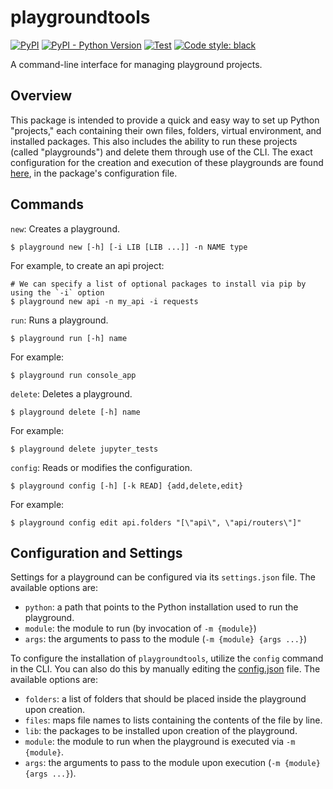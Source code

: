 # playgroundtools

[![PyPI](https://img.shields.io/pypi/v/playgroundtools)](https://pypi.org/project/playgroundtools/)
[![PyPI - Python Version](https://img.shields.io/pypi/pyversions/playgroundtools)](https://pypi.org/project/playgroundtools/)
[![Test](https://github.com/saibalusulapalem/playgroundtools/actions/workflows/test.yml/badge.svg)](https://github.com/saibalusulapalem/playgroundtools/actions/workflows/test.yml)
[![Code style: black](https://img.shields.io/badge/code%20style-black-000000.svg)](https://github.com/psf/black)

A command-line interface for managing playground projects.

## Overview

This package is intended to provide a quick and easy way to set up Python "projects," each containing their own files, folders, virtual environment, and installed packages. This also includes the ability to run these projects (called "playgrounds") and delete them through use of the CLI. The exact configuration for the creation and execution of these playgrounds are found [here](https://github.com/saibalusulapalem/playgroundtools/blob/main/playgroundtools/config.json), in the package's configuration file.

## Commands

`new`:
Creates a playground.
```
$ playground new [-h] [-i LIB [LIB ...]] -n NAME type
```
For example, to create an api project:
```
# We can specify a list of optional packages to install via pip by using the `-i` option
$ playground new api -n my_api -i requests
```

`run`:
Runs a playground.
```
$ playground run [-h] name
```
For example:
```
$ playground run console_app
```

`delete`:
Deletes a playground.
```
$ playground delete [-h] name
```
For example:
```
$ playground delete jupyter_tests
```

`config`:
Reads or modifies the configuration.
```
$ playground config [-h] [-k READ] {add,delete,edit}
```
For example:
```
$ playground config edit api.folders "[\"api\", \"api/routers\"]"
```

## Configuration and Settings
Settings for a playground can be configured via its `settings.json` file.
The available options are:
- `python`: a path that points to the Python installation used to run the playground.
- `module`: the module to run (by invocation of `-m {module}`)
- `args`: the arguments to pass to the module (`-m {module} {args ...}`)


To configure the installation of `playgroundtools`, utilize the `config` command in the CLI. You can also do this by manually editing the [config.json](https://github.com/saibalusulapalem/playgroundtools/blob/main/playgroundtools/config.json) file.
The available options are:
- `folders`: a list of folders that should be placed inside the playground upon creation.
- `files`: maps file names to lists containing the contents of the file by line.
- `lib`: the packages to be installed upon creation of the playground.
- `module`: the module to run when the playground is executed via `-m {module}`.
- `args`: the arguments to pass to the module upon execution (`-m {module} {args ...}`).
